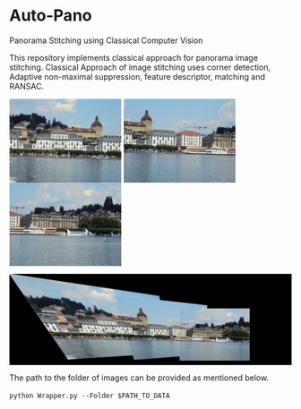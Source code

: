 # Auto-Pano
Panorama Stitching using Classical Computer Vision

This repository implements classical approach for panorama image stitching. Classical Approach of image stitching uses corner detection, Adaptive non-maximal suppression, feature descriptor, matching and RANSAC.

<img src="Phase1/Data/Train/CustomSet1/1.jpg"   align="center" alt="Original" width="200"/> <img src="Phase1/Data/Train/CustomSet1/2.jpg"  align="center" alt="Undistorted" width="200"/> <img src="Phase1/Data/Train/CustomSet1/3.jpg"  align="center" alt="Undistorted" width="200"/>

<img src="Phase1/results/customset1/mypano.png" align="center" alt="Pano" width="600"/>

The path to the folder of images can be provided as mentioned below.

``python Wrapper.py --Folder $PATH_TO_DATA
``